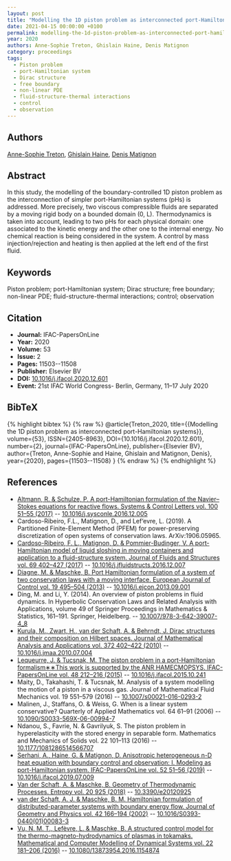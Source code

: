```yaml
---
layout: post
title: "Modelling the 1D piston problem as interconnected port-Hamiltonian systems"
date: 2021-04-15 00:00:00 +0100
permalink: modelling-the-1d-piston-problem-as-interconnected-port-hamiltonian-systems
year: 2020
authors: Anne-Sophie Treton, Ghislain Haine, Denis Matignon
category: proceedings
tags:
  - Piston problem
  - port-Hamiltonian system
  - Dirac structure
  - free boundary
  - non-linear PDE
  - fluid-structure-thermal interactions
  - control
  - observation
---
```

 
## Authors
[Anne-Sophie Treton](authors/anne-sophie-treton), [Ghislain Haine](authors/ghislain-haine), [Denis Matignon](authors/denis-matignon)
 
## Abstract
In this study, the modelling of the boundary-controlled 1D piston problem as the interconnection of simpler port-Hamiltonian systems (pHs) is addressed. More precisely, two viscous compressible fluids are separated by a moving rigid body on a bounded domain (0, L). Thermodynamics is taken into account, leading to two pHs for each physical domain: one associated to the kinetic energy and the other one to the internal energy. No chemical reaction is being considered in the system. A control by mass injection/rejection and heating is then applied at the left end of the first fluid.
 
## Keywords
Piston problem; port-Hamiltonian system; Dirac structure; free boundary; non-linear PDE; fluid-structure-thermal interactions; control; observation
 
## Citation
- **Journal:** IFAC-PapersOnLine
- **Year:** 2020
- **Volume:** 53
- **Issue:** 2
- **Pages:** 11503--11508
- **Publisher:** Elsevier BV
- **DOI:** [10.1016/j.ifacol.2020.12.601](https://doi.org/10.1016/j.ifacol.2020.12.601)
- **Event:** 21st IFAC World Congress- Berlin, Germany, 11–17 July 2020
 
## BibTeX
{% highlight bibtex %}
{% raw %}
@article{Treton_2020,
  title={{Modelling the 1D piston problem as interconnected port-Hamiltonian systems}},
  volume={53},
  ISSN={2405-8963},
  DOI={10.1016/j.ifacol.2020.12.601},
  number={2},
  journal={IFAC-PapersOnLine},
  publisher={Elsevier BV},
  author={Treton, Anne-Sophie and Haine, Ghislain and Matignon, Denis},
  year={2020},
  pages={11503--11508}
}
{% endraw %}
{% endhighlight %}
 
## References
- [Altmann, R. & Schulze, P. A port-Hamiltonian formulation of the Navier–Stokes equations for reactive flows. Systems &amp; Control Letters vol. 100 51–55 (2017)](a-port-hamiltonian-formulation-of-the-navier-stokes-equations-for-reactive-flows) -- [10.1016/j.sysconle.2016.12.005](https://doi.org/10.1016/j.sysconle.2016.12.005)
- Cardoso-Ribeiro, F.L., Matignon, D., and Lef‘evre, L. (2019). A Partitioned Finite-Element Method (PFEM) for power-preserving discretization of open systems of conservation laws. ArXiv:1906.05965.
- [Cardoso-Ribeiro, F. L., Matignon, D. & Pommier-Budinger, V. A port-Hamiltonian model of liquid sloshing in moving containers and application to a fluid-structure system. Journal of Fluids and Structures vol. 69 402–427 (2017)](a-port-hamiltonian-model-of-liquid-sloshing-in-moving-containers-and-application-to-a-fluid-structure-system) -- [10.1016/j.jfluidstructs.2016.12.007](https://doi.org/10.1016/j.jfluidstructs.2016.12.007)
- [Diagne, M. & Maschke, B. Port Hamiltonian formulation of a system of two conservation laws with a moving interface. European Journal of Control vol. 19 495–504 (2013)](port-hamiltonian-formulation-of-a-system-of-two-conservation-laws-with-a-moving-interface) -- [10.1016/j.ejcon.2013.09.001](https://doi.org/10.1016/j.ejcon.2013.09.001)
- Ding, M. and Li, Y. (2014). An overview of piston problems in fluid dynamics. In Hyperbolic Conservation Laws and Related Analysis with Applications, volume 49 of Springer Proceedings in Mathematics & Statistics, 161–191. Springer, Heidelberg. -- [10.1007/978-3-642-39007-4_8](https://doi.org/10.1007/978-3-642-39007-4_8)
- [Kurula, M., Zwart, H., van der Schaft, A. & Behrndt, J. Dirac structures and their composition on Hilbert spaces. Journal of Mathematical Analysis and Applications vol. 372 402–422 (2010)](dirac-structures-and-their-composition-on-hilbert-spaces) -- [10.1016/j.jmaa.2010.07.004](https://doi.org/10.1016/j.jmaa.2010.07.004)
- [Lequeurre, J. & Tucsnak, M. The piston problem in a port-Hamiltonian formalism∗∗This work is supported by the ANR HAMECMOPSYS. IFAC-PapersOnLine vol. 48 212–216 (2015)](the-piston-problem-in-a-port-hamiltonian-formalism) -- [10.1016/j.ifacol.2015.10.241](https://doi.org/10.1016/j.ifacol.2015.10.241)
- Maity, D., Takahashi, T. & Tucsnak, M. Analysis of a system modelling the motion of a piston in a viscous gas. Journal of Mathematical Fluid Mechanics vol. 19 551–579 (2016) -- [10.1007/s00021-016-0293-2](https://doi.org/10.1007/s00021-016-0293-2)
- Malinen, J., Staffans, O. & Weiss, G. When is a linear system conservative? Quarterly of Applied Mathematics vol. 64 61–91 (2006) -- [10.1090/S0033-569X-06-00994-7](https://doi.org/10.1090/S0033-569X-06-00994-7)
- Ndanou, S., Favrie, N. & Gavrilyuk, S. The piston problem in hyperelasticity with the stored energy in separable form. Mathematics and Mechanics of Solids vol. 22 101–113 (2016) -- [10.1177/1081286514566707](https://doi.org/10.1177/1081286514566707)
- [Serhani, A., Haine, G. & Matignon, D. Anisotropic heterogeneous n-D heat equation with boundary control and observation: I. Modeling as port-Hamiltonian system. IFAC-PapersOnLine vol. 52 51–56 (2019)](anisotropic-heterogeneous-n-d-heat-equation-with-boundary-control-and-observation-i-modeling-as-port-hamiltonian-system) -- [10.1016/j.ifacol.2019.07.009](https://doi.org/10.1016/j.ifacol.2019.07.009)
- [Van der Schaft, A. & Maschke, B. Geometry of Thermodynamic Processes. Entropy vol. 20 925 (2018)](geometry-of-thermodynamic-processes) -- [10.3390/e20120925](https://doi.org/10.3390/e20120925)
- [van der Schaft, A. J. & Maschke, B. M. Hamiltonian formulation of distributed-parameter systems with boundary energy flow. Journal of Geometry and Physics vol. 42 166–194 (2002)](hamiltonian-formulation-of-distributed-parameter-systems-with-boundary-energy-flow) -- [10.1016/S0393-0440(01)00083-3](https://doi.org/10.1016/S0393-0440(01)00083-3)
- [Vu, N. M. T., Lefèvre, L. & Maschke, B. A structured control model for the thermo-magneto-hydrodynamics of plasmas in tokamaks. Mathematical and Computer Modelling of Dynamical Systems vol. 22 181–206 (2016)](a-structured-control-model-for-the-thermo-magneto-hydrodynamics-of-plasmas-in-tokamaks) -- [10.1080/13873954.2016.1154874](https://doi.org/10.1080/13873954.2016.1154874)

